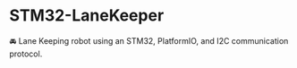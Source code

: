 # STM32-LaneKeeper
🚘 Lane Keeping robot using an STM32, PlatformIO, and I2C communication protocol.
